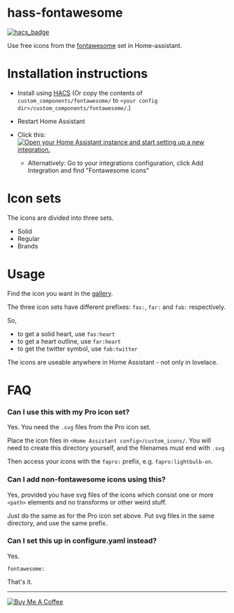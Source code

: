 # hass-fontawesome

[![hacs_badge](https://img.shields.io/badge/HACS-Default-orange.svg)](https://github.com/custom-components/hacs)

Use free icons from the [fontawesome](https://fontawesome.com) set in Home-assistant.

# Installation instructions

- Install using [HACS](https://hacs.xyz) (Or copy the contents of `custom_components/fontawesome/` to `<your config dir>/custom_components/fontawesome/`.)

- Restart Home Assistant

- Click this: [![Open your Home Assistant instance and start setting up a new integration.](https://my.home-assistant.io/badges/config_flow_start.svg)](https://my.home-assistant.io/redirect/config_flow_start/?domain=fontawesome)

  - Alternatively: Go to your integrations configuration, click Add Integration and find "Fontawesome icons"

# Icon sets

The icons are divided into three sets.

- Solid
- Regular
- Brands

# Usage

Find the icon you want in the [gallery](https://fontawesome.com/icons?d=gallery&m=free).

The three icon sets have different prefixes: `fas:`, `far:` and `fab:` respectively.

So,

- to get a solid heart, use `fas:heart`
- to get a heart outline, use `far:heart`
- to get the twitter symbol, use `fab:twitter`

The icons are useable anywhere in Home Assistant - not only in lovelace.

# FAQ

### Can I use this with my Pro icon set?

Yes.
You need the `.svg` files from the Pro icon set.

Place the icon files in `<Home Assistant config>/custom_icons/`.
You will need to create this directory yourself, and the filenames must end with `.svg`

Then access your icons with the `fapro:` prefix, e.g. `fapro:lightbulb-on`.

### Can I add non-fontawesome icons using this?

Yes, provided you have svg files of the icons which consist one or more `<path>` elements and no transforms or other weird stuff.

Just do the same as for the Pro icon set above. Put svg files in the same directory, and use the same prefix.

### Can I set this up in configure.yaml instead?

Yes.

```
fontawesome:
```

That's it.

---

<a href="https://www.buymeacoffee.com/uqD6KHCdJ" target="_blank"><img src="https://www.buymeacoffee.com/assets/img/custom_images/white_img.png" alt="Buy Me A Coffee" style="height: auto !important;width: auto !important;" ></a>
